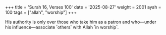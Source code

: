 +++
title = 'Surah 16, Verses 100'
date = '2025-08-27'
weight = 2001
ayah = 100
tags = ["allah", "worship"]
+++

His authority is only over those who take him as a patron and who—under his influence—associate ˹others˺ with Allah ˹in worship˺.